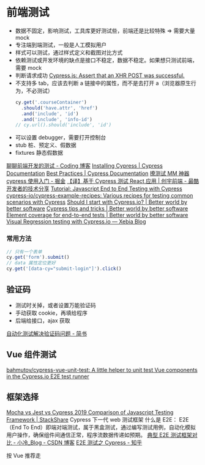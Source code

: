 # 前端测试

- 数据不固定，影响测试，工具库更好测试些，前端还是比较特殊 => 需要大量 mock
- 专注端到端测试，一般是人工模拟用户
- 样式可以测试，通过样式定义和截图对比方式
- 依赖测试或开发环境的缺点是接口不稳定，数据不稳定。如果想只测试前端，需要 mock
- 判断请求成功 [Cypress.js: Assert that an XHR POST was successful.](https://gist.github.com/axle07/758885e866987be96f8dbfd8b19a3d5e)
- 不支持多 tab，应该去判断 a 链接中的属性，而不是去打开 a（浏览器原生行为，不必测试）
  ```js
  cy.get('.courseContainer')
    .should('have.attr', 'href')
    .and('include', 'id')
    .and('include', 'info-id')
  // cy.url().should('include', 'id')
  ```
- 可以设置 debugger，需要打开控制台
- stub 桩、预定义、假数据
- fixtures 静态假数据

[聊聊前端开发的测试 - Coding 博客](https://blog.coding.net/blog/frontend-testing)
[Installing Cypress | Cypress Documentation](https://docs.cypress.io/guides/getting-started/installing-cypress.html#System-Requirements)
[Best Practices | Cypress Documentation](https://docs.cypress.io/guides/references/best-practices.html)
[撩测试 MM 神器 cypress 使用入门 - 掘金](https://juejin.im/post/5ad88ea16fb9a07abc29729a)
[【译】基于 Cypress 测试 React 应用 | 创宇前端 - 最酷开发者的技术分享](https://knownsec-fed.com/2018-03-07-fan-yi-ji-yu-cypress-ce-shi-react-ying-yong/)
[Tutorial: Javascript End to End Testing with Cypress](https://www.valentinog.com/blog/javascript-end-to-end-testing-cypress/)
[cypress-io/cypress-example-recipes: Various recipes for testing common scenarios with Cypress](https://github.com/cypress-io/cypress-example-recipes)
[Should I start with Cypress.io? | Better world by better software](https://glebbahmutov.com/blog/should-i-start-with-cypress/)
[Cypress tips and tricks | Better world by better software](https://glebbahmutov.com/blog/cypress-tips-and-tricks/)
[Element coverage for end-to-end tests | Better world by better software](https://glebbahmutov.com/blog/element-coverage/)
[Visual Regression testing with Cypress.io — Xebia Blog](https://xebia.com/blog/visual-regression-testing-cypress/)

### 常用方法

```js
// 只有一个表单
cy.get('form').submit()
// data 属性定位更好
cy.get('[data-cy="submit-login"]').click()
```

## 验证码

- 测试时关掉，或者设置万能验证码
- 手动获取 cookie，再填给程序
- 后端给接口，ajax 获取

[自动化测试解决验证码问题 - 简书](https://www.jianshu.com/p/2cafdae0abe0)

## Vue 组件测试

[bahmutov/cypress-vue-unit-test: A little helper to unit test Vue components in the Cypress.io E2E test runner](https://github.com/bahmutov/cypress-vue-unit-test)

## 框架选择

[Mocha vs Jest vs Cypress 2019 Comparison of Javascript Testing Framework | StackShare](https://stackshare.io/stackups/cypress-vs-jest-vs-mocha)
Cypress 下一代 web 测试框架
什么是 E2E： E2E（End To End）即端对端测试，属于黑盒测试，通过编写测试用例，自动化模拟用户操作，确保组件间通信正常，程序流数据传递如预期。
[典型 E2E 测试框架对比 - 小冷\_Blog - CSDN 博客](https://blog.csdn.net/qq_39300332/article/details/81197503)
[E2E 测试之 Cypress - 知乎](https://zhuanlan.zhihu.com/p/32666685)

按 Vue 推荐走
